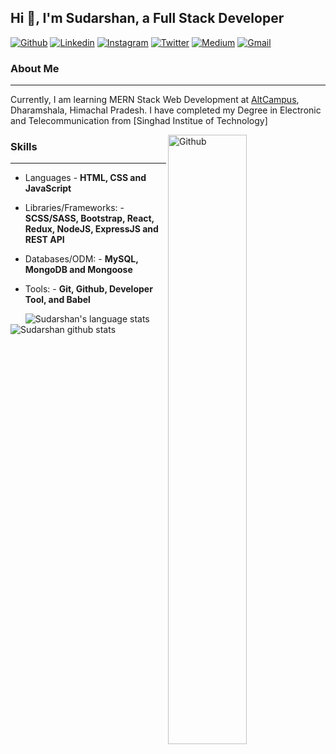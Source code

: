 ## Hi 👋, I'm Sudarshan, a Full Stack Developer ##

[![Github](https://img.shields.io/badge/-Github-000?style=flat&logo=Github&logoColor=white)](https://github.com/sudarshan070)
[![Linkedin](https://img.shields.io/badge/-LinkedIn-blue?style=flat&logo=Linkedin&logoColor=white)](https://www.linkedin.com/in/sudarshan-shinde-aa936b119/)
[![Instagram](https://img.shields.io/badge/-Instagram-c13584?style=flat&labelColor=c13584&logo=instagram&logoColor=white)](https://www.instagram.com/sudarshan_s_070/)
[![Twitter](https://img.shields.io/badge/-Twitter-1ca0f1?style=flat-square&labelColor=1ca0f1&logo=twitter&logoColor=white&link=https://twitter.com/ssudarshan070)](https://twitter.com/ssudarshan070)
[![Medium](https://img.shields.io/badge/-Medium-03a57a?style=flat-square&labelColor=000000&logo=Medium&link=https://medium.com/@shindesudarshan070/)](https://medium.com/@shindesudarshan070)
[![Gmail](https://img.shields.io/badge/-Gmail-c14438?style=flat&logo=Gmail&logoColor=white)](mailto:shindesudarshan070@gmail.com)
&nbsp;

### About Me ###
----------------------------------------------------------------------------------------------------------------------------
Currently, I am learning MERN Stack Web Development at [AltCampus](https://altcampus.io/), Dharamshala, Himachal Pradesh.
I have completed my Degree in Electronic and Telecommunication from [Singhad Institue of Technology]

<img width="50%" align="right" alt="Github" src="https://raw.githubusercontent.com/onimur/.github/master/.resources/git-header.svg" />


### Skills ###
----------------------------------------------------------------------------------------------------------------------------
- Languages - **HTML, CSS and JavaScript**
- Libraries/Frameworks: - **SCSS/SASS, Bootstrap, React, Redux, NodeJS, ExpressJS and REST API**
- Databases/ODM: - **MySQL, MongoDB and Mongoose**
- Tools: - **Git, Github, Developer Tool, and Babel**


  <img align="left" src="https://github-readme-stats.vercel.app/api/top-langs/?username=sudarshan070&hide_langs_below=5" alt="Sudarshan's language stats"/>

![Sudarshan github stats](https://github-readme-stats.vercel.app/api?username=sudarshan070&hide=["issues"]&show_icons=true)
